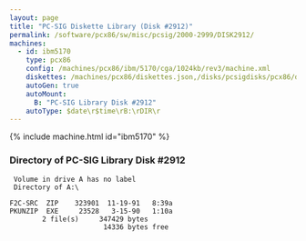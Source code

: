 ```yaml
---
layout: page
title: "PC-SIG Diskette Library (Disk #2912)"
permalink: /software/pcx86/sw/misc/pcsig/2000-2999/DISK2912/
machines:
  - id: ibm5170
    type: pcx86
    config: /machines/pcx86/ibm/5170/cga/1024kb/rev3/machine.xml
    diskettes: /machines/pcx86/diskettes.json,/disks/pcsigdisks/pcx86/diskettes.json
    autoGen: true
    autoMount:
      B: "PC-SIG Library Disk #2912"
    autoType: $date\r$time\rB:\rDIR\r
---
```


{% include machine.html id="ibm5170" %}

### Directory of PC-SIG Library Disk #2912

     Volume in drive A has no label
     Directory of A:\

    F2C-SRC  ZIP    323901  11-19-91   8:39a
    PKUNZIP  EXE     23528   3-15-90   1:10a
            2 file(s)     347429 bytes
                           14336 bytes free
